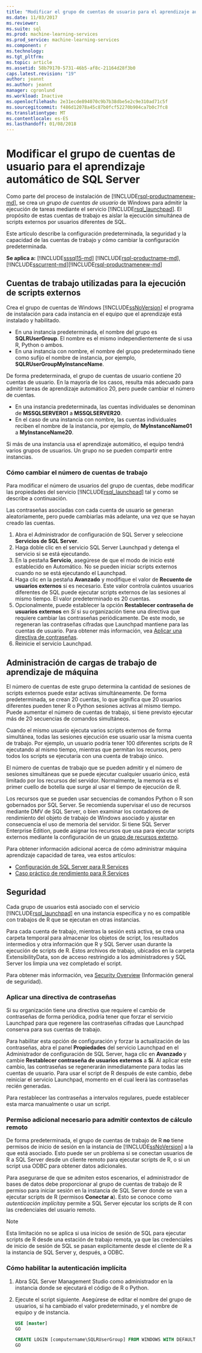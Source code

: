 ```yaml
---
title: "Modificar el grupo de cuentas de usuario para el aprendizaje automático de SQL Server | Documentos de Microsoft"
ms.date: 11/03/2017
ms.reviewer: 
ms.suite: sql
ms.prod: machine-learning-services
ms.prod_service: machine-learning-services
ms.component: r
ms.technology: 
ms.tgt_pltfrm: 
ms.topic: article
ms.assetid: 58b79170-5731-46b5-af8c-21164d28f3b0
caps.latest.revision: "19"
author: jeannt
ms.author: jeannt
manager: cgronlund
ms.workload: Inactive
ms.openlocfilehash: 2e31ecde894070c9b7b38dbe5e2c9e310ad71c5f
ms.sourcegitcommit: f486d12078a45c87b0fcf52270b904ca7b0c7fc8
ms.translationtype: MT
ms.contentlocale: es-ES
ms.lasthandoff: 01/08/2018
---
```

# <a name="modify-the-user-account-pool-for-sql-server-machine-learning"></a>Modificar el grupo de cuentas de usuario para el aprendizaje automático de SQL Server

Como parte del proceso de instalación de [!INCLUDE[rsql-productnamenew-md](../../includes/rsql-productnamenew-md.md)], se crea un *grupo de cuentas de usuario* de Windows para admitir la ejecución de tareas mediante el servicio [!INCLUDE[rsql_launchpad](../../includes/rsql-launchpad-md.md)]. El propósito de estas cuentas de trabajo es aislar la ejecución simultánea de scripts externos por usuarios diferentes de SQL.

Este artículo describe la configuración predeterminada, la seguridad y la capacidad de las cuentas de trabajo y cómo cambiar la configuración predeterminada.

**Se aplica a:** [!INCLUDE[sssql15-md](../../includes/sssql15-md.md)] [!INCLUDE[rsql-productname-md](../../includes/rsql-productname-md.md)], [!INCLUDE[sscurrent-md](../../includes/sscurrent-md.md)][!INCLUDE[rsql-productnamenew-md](../../includes/rsql-productnamenew-md.md)]

## <a name="worker-accounts-used-for-external-script-execution"></a>Cuentas de trabajo utilizadas para la ejecución de scripts externos

Crea el grupo de cuentas de Windows [!INCLUDE[ssNoVersion](../../includes/ssnoversion-md.md)] el programa de instalación para cada instancia en el equipo que el aprendizaje está instalado y habilitado.

-   En una instancia predeterminada, el nombre del grupo es **SQLRUserGroup**. El nombre es el mismo independientemente de si usa R, Python o ambos.
-   En una instancia con nombre, el nombre del grupo predeterminado tiene como sufijo el nombre de instancia, por ejemplo, **SQLRUserGroupMyInstanceName**.

De forma predeterminada, el grupo de cuentas de usuario contiene 20 cuentas de usuario. En la mayoría de los casos, resulta más adecuado para admitir tareas de aprendizaje automático 20, pero puede cambiar el número de cuentas.
-  En una instancia predeterminada, las cuentas individuales se denominan de **MSSQLSERVER01** a **MSSQLSERVER20**.
-   En el caso de una instancia con nombre, las cuentas individuales reciben el nombre de la instancia, por ejemplo, de **MyInstanceName01** a **MyInstanceName20**.

Si más de una instancia usa el aprendizaje automático, el equipo tendrá varios grupos de usuarios. Un grupo no se pueden compartir entre instancias.

### <a name = "HowToChangeGroup"></a>Cómo cambiar el número de cuentas de trabajo

Para modificar el número de usuarios del grupo de cuentas, debe modificar las propiedades del servicio [!INCLUDE[rsql_launchpad](../../includes/rsql-launchpad-md.md)] tal y como se describe a continuación.

Las contraseñas asociadas con cada cuenta de usuario se generan aleatoriamente, pero puede cambiarlas más adelante, una vez que se hayan creado las cuentas.

1. Abra el Administrador de configuración de SQL Server y seleccione **Servicios de SQL Server**.
2. Haga doble clic en el servicio SQL Server Launchpad y detenga el servicio si se está ejecutando.
3.  En la pestaña **Servicio**, asegúrese de que el modo de inicio esté establecido en Automático. No se pueden iniciar scripts externos cuando no se está ejecutando el Launchpad.
4.  Haga clic en la pestaña **Avanzado** y modifique el valor de **Recuento de usuarios externos** si es necesario. Este valor controla cuántos usuarios diferentes de SQL puede ejecutar scripts externos de las sesiones al mismo tiempo. El valor predeterminado es 20 cuentas.
5. Opcionalmente, puede establecer la opción **Restablecer contraseña de usuarios externos** en _Sí_ si su organización tiene una directiva que requiere cambiar las contraseñas periódicamente. De este modo, se regeneran las contraseñas cifradas que Launchpad mantiene para las cuentas de usuario. Para obtener más información, vea [Aplicar una directiva de contraseñas](#bkmk_EnforcePolicy).
6.  Reinicie el servicio Launchpad.

## <a name="managing-machine-learning-workloads"></a>Administración de cargas de trabajo de aprendizaje de máquina

El número de cuentas de este grupo determina la cantidad de sesiones de scripts externos puede estar activas simultáneamente.  De forma predeterminada, se crean 20 cuentas, lo que significa que 20 usuarios diferentes pueden tener R o Python sesiones activas al mismo tiempo. Puede aumentar el número de cuentas de trabajo, si tiene previsto ejecutar más de 20 secuencias de comandos simultáneos.

Cuando el mismo usuario ejecuta varios scripts externos de forma simultánea, todas las sesiones ejecución ese usuario usar la misma cuenta de trabajo. Por ejemplo, un usuario podría tener 100 diferentes scripts de R ejecutando al mismo tiempo, mientras que permitan los recursos, pero todos los scripts se ejecutaría con una cuenta de trabajo único.

El número de cuentas de trabajo que se pueden admitir y el número de sesiones simultáneas que se puede ejecutar cualquier usuario único, está limitado por los recursos del servidor. Normalmente, la memoria es el primer cuello de botella que surge al usar el tiempo de ejecución de R.

Los recursos que se pueden usar secuencias de comandos Python o R son gobernados por SQL Server. Se recomienda supervisar el uso de recursos mediante DMV de SQL Server, o bien examinar los contadores de rendimiento del objeto de trabajo de Windows asociado y ajustar en consecuencia el uso de memoria del servidor. Si tiene SQL Server Enterprise Edition, puede asignar los recursos que usa para ejecutar scripts externos mediante la configuración de un [grupo de recursos externo](../../advanced-analytics/r-services/how-to-create-a-resource-pool-for-r.md).

Para obtener información adicional acerca de cómo administrar máquina aprendizaje capacidad de tarea, vea estos artículos:

- [Configuración de SQL Server para R Services](../../advanced-analytics/r/sql-server-configuration-r-services.md)
-  [Caso práctico de rendimiento para R Services](../../advanced-analytics/r/performance-case-study-r-services.md)

## <a name="security"></a>Seguridad

Cada grupo de usuarios está asociado con el servicio [!INCLUDE[rsql_launchpad](../../includes/rsql-launchpad-md.md)] en una instancia específica y no es compatible con trabajos de R que se ejecutan en otras instancias.

Para cada cuenta de trabajo, mientras la sesión está activa, se crea una carpeta temporal para almacenar los objetos de script, los resultados intermedios y otra información que R y SQL Server usan durante la ejecución de scripts de R. Estos archivos de trabajo, ubicados en la carpeta ExtensibilityData, son de acceso restringido a los administradores y SQL Server los limpia una vez completado el script. 

Para obtener más información, vea [Security Overview](../../advanced-analytics/r-services/security-overview-sql-server-r.md) (Información general de seguridad).

### <a name="bkmk_EnforcePolicy"></a>Aplicar una directiva de contraseñas

Si su organización tiene una directiva que requiere el cambio de contraseñas de forma periódica, podría tener que forzar el servicio Launchpad para que regenere las contraseñas cifradas que Launchpad conserva para sus cuentas de trabajo.  

Para habilitar esta opción de configuración y forzar la actualización de las contraseñas, abra el panel **Propiedades** del servicio Launchpad en el Administrador de configuración de SQL Server, haga clic en **Avanzado** y cambie **Restablecer contraseña de usuarios externos** a **Sí**. Al aplicar este cambio, las contraseñas se regenerarán inmediatamente para todas las cuentas de usuario. Para usar el script de R después de este cambio, debe reiniciar el servicio Launchpad, momento en el cual leerá las contraseñas recién generadas. 

Para restablecer las contraseñas a intervalos regulares, puede establecer esta marca manualmente o usar un script.

### <a name="additional-permission-required-to-support-remote-compute-contexts"></a>Permiso adicional necesario para admitir contextos de cálculo remoto

De forma predeterminada, el grupo de cuentas de trabajo de R **no** tiene permisos de inicio de sesión en la instancia de [!INCLUDE[ssNoVersion](../../includes/ssnoversion-md.md)] a la que está asociado. Esto puede ser un problema si se conectan usuarios de R a SQL Server desde un cliente remoto para ejecutar scripts de R, o si un script usa ODBC para obtener datos adicionales. 

Para asegurarse de que se admiten estos escenarios, el administrador de bases de datos debe proporcionar al grupo de cuentas de trabajo de R permiso para iniciar sesión en la instancia de SQL Server donde se van a ejecutar scripts de R (permisos **Conectar a**). Esto se conoce como *autenticación implícita*y permite a SQL Server ejecutar los scripts de R con las credenciales del usuario remoto.

> [!NOTE]
> Esta limitación no se aplica si usa inicios de sesión de SQL para ejecutar scripts de R desde una estación de trabajo remota, ya que las credenciales de inicio de sesión de SQL se pasan explícitamente desde el cliente de R a la instancia de SQL Server y, después, a ODBC.


### <a name="how-to-enable-implied-authentication"></a>Cómo habilitar la autenticación implícita

1. Abra SQL Server Management Studio como administrador en la instancia donde se ejecutará el código de R o Python.

2. Ejecute el script siguiente. Asegúrese de editar el nombre del grupo de usuarios, si ha cambiado el valor predeterminado, y el nombre de equipo y de instancia.

    ```sql
    USE [master]
    GO
    
    CREATE LOGIN [computername\SQLRUserGroup] FROM WINDOWS WITH DEFAULT_DATABASE=[master], DEFAULT_LANGUAGE=[language]
    GO
    ````

